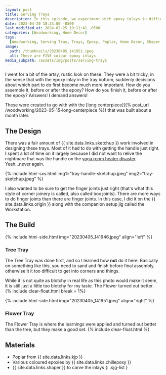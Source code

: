 ```yaml
---
layout: post
title: Serving Trays
description: In this episode, we experiment with epoxy inlays in difficult spaces.
date: 2023-04-20 18:33:00 -0500
last_modified_at: 2024-02-25 19:11:41 -0500
categories: [Woodworking, Home Decor]
tags:
  [Woodworking, Serving Tray, Trays, Epoxy, Poplar, Home Decor, Shaper Origin]
image:
  path: /thumbnails/20230405_141951.jpeg
  alt: These are FIVE colour epoxy inlays
media_subpath: /assets/img/posts/serving-trays
---
```

I went for a bit of the artsy, rustic look on these. They were a bit tricky, in the sense that with the epoxy inlay in the tray bottom, suddenly decisions about which part to do first become much more important. How do you assemble it, before or after the epoxy? How do you finish it, before or after the epoxy? Answers! I demand answers!

These were created to go with with the [long centerpiece]({% post_url /woodworking/2023-05-15-long-centerpiece %}) that was built about a month later.

## The Design

There was a fair amount of {{ site.data.links.sketchup }} work involved in designing these trays. Most of it had to do with getting the handle just right. I spent a lot of time on it largely because I did not want to relive the nightmare that was the handle on the [yoga room heater disaster](/posts/yoga-room). Yeah...never again.

{% include html-sxs.html img1="tray-handle-sketchup.jpeg" img2="tray-sketchup.jpeg" %}

I also wanted to be sure to get the finger joints just right (that's what this style of corner joinery is called, also called box joints). There are more ways to do finger joints than there are finger joints. In this case, I did it on the {{ site.data.links.origin }} along with the companion setup jig called the Workstation.

## The Build

{% include html-side.html img="20230405_141946.jpeg" align="left" %}

### Tree Tray

The Tree Tray was done first, and so I learned how **not** do it here. Basically on something like this, you need to sand and finish before final assembly, otherwise it it too difficult to get into corners and things.

While it is not quite as blotchy in real life as this photo would make it seem, it is still just a little too blotchy for my taste. The Flower turned out better.
{% include clear-float.html break = 1%}

{% include html-side.html img="20230405_141951.jpeg" align="right" %}

### Flower Tray

The Flower Tray is where the learnings were applied and turned out better than the tree, but they make a good set.
{% include clear-float.html %}

## Materials

- Poplar from {{ site.data.links.kjp }}
- Various coloured epoxies by {{ site.data.links.chillepoxy }}
- {{ site.data.links.shaper }} to carve the inlays
{: .sjg-list }

